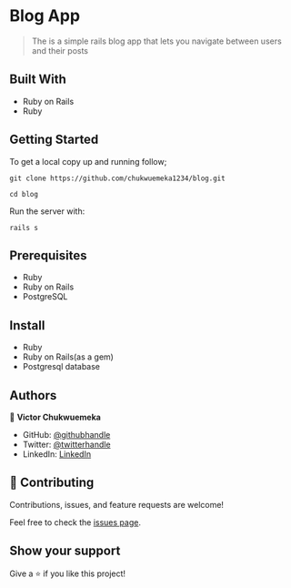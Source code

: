 # Blog App

> The is a simple rails blog app that lets you navigate between users and their posts

## Built With

- Ruby on Rails
- Ruby

## Getting Started

To get a local copy up and running follow;

`git clone https://github.com/chukwuemeka1234/blog.git`

`cd blog`

Run the server with:

`rails s`

## Prerequisites

- Ruby
- Ruby on Rails
- PostgreSQL

## Install

- Ruby
- Ruby on Rails(as a gem)
- Postgresql database

## Authors

👤 **Victor Chukwuemeka**

- GitHub: [@githubhandle](https://github.com/chukwuemeka1234/)
- Twitter: [@twitterhandle](https://twitter.com/@avc_victor)
- LinkedIn: [LinkedIn](https://www.linkedin.com/in/vic-chukwuemeka/)

## 🤝 Contributing

Contributions, issues, and feature requests are welcome!

Feel free to check the [issues page](../../issues/).

## Show your support

Give a ⭐️ if you like this project!